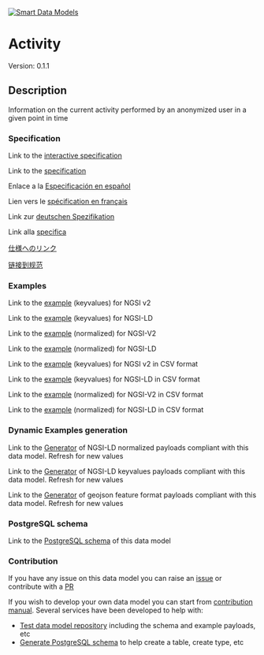 [![Smart Data Models](https://smartdatamodels.org/wp-content/uploads/2022/01/SmartDataModels_logo.png "Logo")](https://smartdatamodels.org)
# Activity
Version: 0.1.1

## Description 

Information on the current activity performed by an anonymized user in a given point in time
### Specification

Link to the [interactive specification](https://swagger.lab.fiware.org/?url=https://smart-data-models.github.io/dataModel.User/Activity/swagger.yaml)

Link to the [specification](https://github.com/smart-data-models/dataModel.User/blob/master/Activity/doc/spec.md)

Enlace a la [Especificación en español](https://github.com/smart-data-models/dataModel.User/blob/master/Activity/doc/spec_ES.md)

Lien vers le [spécification en français](https://github.com/smart-data-models/dataModel.User/blob/master/Activity/doc/spec_FR.md)

Link zur [deutschen Spezifikation](https://github.com/smart-data-models/dataModel.User/blob/master/Activity/doc/spec_DE.md)

Link alla [specifica](https://github.com/smart-data-models/dataModel.User/blob/master/Activity/doc/spec_IT.md)

[仕様へのリンク](https://github.com/smart-data-models/dataModel.User/blob/master/Activity/doc/spec_JA.md)

[链接到规范](https://github.com/smart-data-models/dataModel.User/blob/master/Activity/doc/spec_ZH.md)
### Examples

Link to the [example](https://smart-data-models.github.io/dataModel.User/Activity/examples/example.json) (keyvalues) for NGSI v2

Link to the [example](https://smart-data-models.github.io/dataModel.User/Activity/examples/example.jsonld) (keyvalues) for NGSI-LD

Link to the [example](https://smart-data-models.github.io/dataModel.User/Activity/examples/example-normalized.json) (normalized) for NGSI-V2

Link to the [example](https://smart-data-models.github.io/dataModel.User/Activity/examples/example-normalized.jsonld) (normalized) for NGSI-LD

Link to the [example](https://github.com/smart-data-models/dataModel.User/blob/master/Activity/examples/example.json.csv) (keyvalues) for NGSI v2 in CSV format

Link to the [example](https://github.com/smart-data-models/dataModel.User/blob/master/Activity/examples/example.jsonld.csv) (keyvalues) for NGSI-LD in CSV format

Link to the [example](https://github.com/smart-data-models/dataModel.User/blob/master/Activity/examples/example-normalized.json.csv) (normalized) for NGSI-V2 in CSV format

Link to the [example](https://github.com/smart-data-models/dataModel.User/blob/master/Activity/examples/example-normalized.jsonld.csv) (normalized) for NGSI-LD in CSV format
### Dynamic Examples generation

Link to the [Generator](https://smartdatamodels.org/extra/ngsi-ld_generator.php?schemaUrl=https://raw.githubusercontent.com/smart-data-models/dataModel.User/master/Activity/schema.json&email=info@smartdatamodels.org) of NGSI-LD normalized payloads compliant with this data model. Refresh for new values

Link to the [Generator](https://smartdatamodels.org/extra/ngsi-ld_generator_keyvalues.php?schemaUrl=https://raw.githubusercontent.com/smart-data-models/dataModel.User/master/Activity/schema.json&email=info@smartdatamodels.org) of NGSI-LD keyvalues payloads compliant with this data model. Refresh for new values

Link to the [Generator](https://smartdatamodels.org/extra/geojson_features_generator.php?schemaUrl=https://raw.githubusercontent.com/smart-data-models/dataModel.User/master/Activity/schema.json&email=info@smartdatamodels.org) of geojson feature format payloads compliant with this data model. Refresh for new values
### PostgreSQL schema

Link to the [PostgreSQL schema](https://github.com/smart-data-models/dataModel.User/blob/master/Activity/schema.sql) of this data model
### Contribution

 If you have any issue on this data model you can raise an [issue](https://github.com/smart-data-models/dataModel.User/issues)  or contribute with a [PR](https://github.com/smart-data-models/dataModel.User/pulls)

 If you wish to develop your own data model you can start from [contribution manual](https://bit.ly/contribution_manual). Several services have been developed to help with: 
 - [Test data model repository](https://smartdatamodels.org/index.php/data-models-contribution-api/) including the schema and example payloads, etc
 - [Generate PostgreSQL schema](https://smartdatamodels.org/index.php/sql-service/) to help create a table, create type, etc